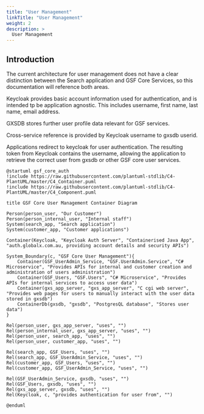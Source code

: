 ```yaml
---
title: "User Management"
linkTitle: "User Management"
weight: 2
description: >
  User Management
---
```


## Introduction

The current architecture for user management does not have a clear distinction between the Search application and GSF Core Services, so this documentation will reference both areas.


Keycloak provides basic account information used for authentication, and is intended tp be application agnostic. This includes username, first name, last name, email address.

GXSDB stores further user profile data relevant for GSF services.

Cross-service reference is provided by Keycloak username to gxsdb userid.

Applications redirect to keycloak for user authentication. The resulting token from Keycloak contains the username, allowing the application to retrieve the correct user from gxsdb or other GSF core user services. 

```plantuml
@startuml gsf_core_auth
!include https://raw.githubusercontent.com/plantuml-stdlib/C4-PlantUML/master/C4_Container.puml
!include https://raw.githubusercontent.com/plantuml-stdlib/C4-PlantUML/master/C4_Component.puml

title GSF Core User Management Container Diagram

Person(person_user, "Our Customer")
Person(person_internal_user, "Internal staff")
System(search_app, "Search application")
System(customer_app, "Customer applications")

Container(Keycloak, "Keycloak Auth Server", "Containerised Java App", "auth.globalx.com.au, providing account details and security APIs")

System_Boundary(c, "GSF Core User Management"){
    Container(GSF_UserAdmin_Service, "GSF.UserAdmin.Service", "C# Microservice", "Provides APIs for internal and customer creation and administration of users administration")
    Container(GSF_Users, "GSF.Users", "C# Microservice", "Provides APIs for internal services to access user data")
    Container(gxs_app_server, "gxs_app_server", "C cgi web server", "Provides web pages for users to manually interact with the user data stored in gxsdb")
    ContainerDb(gxsdb, "gxsdb", "PostgresQL database", "Stores user data")
}

Rel(person_user, gxs_app_server, "uses", "")
Rel(person_internal_user, gxs_app_server, "uses", "")
Rel(person_user, search_app, "uses", "")
Rel(person_user, customer_app, "uses", "")

Rel(search_app, GSF_Users, "uses", "")
Rel(search_app, GSF_UserAdmin_Service, "uses", "")
Rel(customer_app, GSF_Users, "uses", "")
Rel(customer_app, GSF_UserAdmin_Service, "uses", "")

Rel(GSF_UserAdmin_Service, gxsdb, "uses", "")
Rel(GSF_Users, gxsdb, "uses", "")
Rel(gxs_app_server, gxsdb, "uses", "")
Rel(Keycloak, c, "provides authentication for user from", "")

@enduml
```